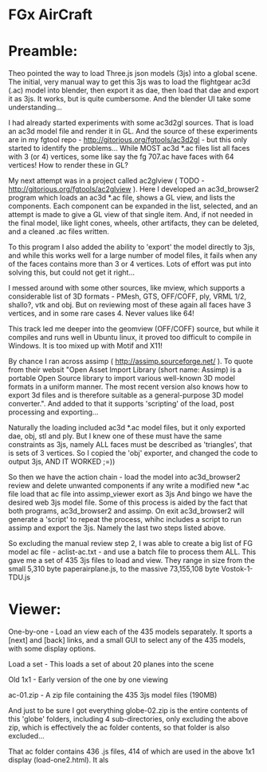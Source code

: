 FGx AirCraft
============

# Preamble:

Theo pointed the way to load Three.js json models (3js) into a global scene. The initial, very manual way to get this 3js was to load the flightgear ac3d (.ac) model into blender, then export it as dae, then load that dae and export it as 3js. It works, but is quite cumbersome. And the blender UI take some understanding...

I had already started experiments with some ac3d2gl sources. That is load an ac3d model file and render it in GL. And the source of these experiments are in my fgtool repo - http://gitorious.org/fgtools/ac3d2gl - but this only started to identify the problems... While MOST ac3d *.ac files list all faces with 3 (or 4) vertices, some like say the fg 707.ac have faces with 64 vertices! How to render these in GL?

My next attempt was in a project called ac2glview ( TODO - http://gitorious.org/fgtools/ac2glview ). Here I developed an ac3d_browser2 program which loads an ac3d *.ac file, shows a GL view, and lists the components. Each component can be expanded in the list, selected, and an attempt is made to give a GL view of that single item. And, if not needed in the final model, like light cones, wheels, other artifacts, they can be deleted, and a cleaned .ac files written.

To this program I also added the ability to 'export' the model directly to 3js, and while this works well for a large number of model files, it fails when any of the faces contains more than 3 or 4 vertices. Lots of effort was put into solving this, but could not get it right...

I messed around with some other sources, like mview, which supports a considerable list of 3D formats - PMesh, GTS, OFF/COFF, ply, VRML 1/2, shallo?, vtk and obj. But on reviewing most of these again all faces have 3 vertices, and in some rare cases 4. Never values like 64!

This track led me deeper into the geomview (OFF/COFF) source, but while it compiles and runs well in Ubuntu linux, it proved too difficult to compile in Windows. It is too mixed up with Motif and X11!

By chance I ran across assimp ( http://assimp.sourceforge.net/ ). To quote from their websit "Open Asset Import Library (short name: Assimp) is a portable Open Source library to import various well-known 3D model formats in a uniform manner. The most recent version also knows how to export 3d files and is therefore suitable as a general-purpose 3D model converter.". And added to that it supports 'scripting' of the load, post processing and exporting...

Naturally the loading included ac3d *.ac model files, but it only exported dae, obj, stl and ply. But I knew one of these must have the same constraints as 3js, namely ALL faces must be described as 'triangles', that is sets of 3 vertices. So I copied the 'obj' exporter, and changed the code to output 3js, AND IT WORKED ;=))

So then we have the action chain -
load the model into ac3d_browser2
review and delete unwanted components if any
write a modified new *.ac file
load that ac file into assimp_viewer
exort as 3js
And bingo we have the desired web 3js model file. Some of this process is aided by the fact that both programs, ac3d_browser2 and assimp. On exit ac3d_browser2 will generate a 'script' to repeat the process, whihc includes a script to run assimp and export the 3js. Namely the last two steps listed above.

So excluding the manual review step 2, I was able to create a big list of FG model ac file - aclist-ac.txt - and use a batch file to process them ALL. This gave me a set of 435 3js files to load and view. They range in size from the small 5,310 byte paperairplane.js, to the massive 73,155,108 byte Vostok-1-TDU.js

# Viewer:

One-by-one - Load an view each of the 435 models separately. It sports a [next] and [back] links, and a small GUI to select any of the 435 models, with some display options.

Load a set - This loads a set of about 20 planes into the scene

Old 1x1 - Early version of the one by one viewing

ac-01.zip - A zip file containing the 435 3js model files (190MB)

And just to be sure I got everything globe-02.zip is the entire contents of this 'globe' folders, including 4 sub-directories, only excluding the above zip, which is effectively the ac folder contents, so that folder is also excluded...

That ac folder contains 436 <model>.js files, 414 of which are used in the above 1x1 display (load-one2.html). It als